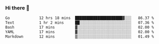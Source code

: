 ### Hi there 👋

<!--
**yeya24/yeya24** is a ✨ _special_ ✨ repository because its `README.md` (this file) appears on your GitHub profile.

Here are some ideas to get you started:

- 🔭 I’m currently working on ...
- 🌱 I’m currently learning ...
- 👯 I’m looking to collaborate on ...
- 🤔 I’m looking for help with ...
- 💬 Ask me about ...
- 📫 How to reach me: ...
- 😄 Pronouns: ...
- ⚡ Fun fact: ...
-->

<!--START_SECTION:waka-->

```txt
Go             12 hrs 18 mins  █████████████████████▓░░░   86.37 %
Text           1 hr 2 mins     ██░░░░░░░░░░░░░░░░░░░░░░░   07.36 %
Bash           17 mins         ▓░░░░░░░░░░░░░░░░░░░░░░░░   02.00 %
YAML           17 mins         ▓░░░░░░░░░░░░░░░░░░░░░░░░   02.00 %
Markdown       12 mins         ▒░░░░░░░░░░░░░░░░░░░░░░░░   01.49 %
```

<!--END_SECTION:waka-->
